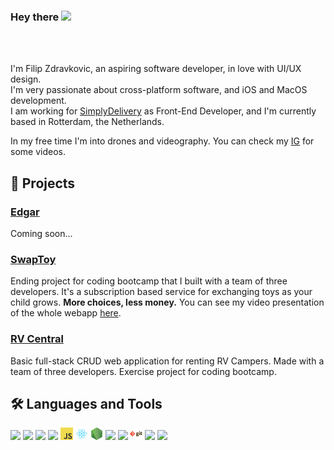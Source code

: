 ### Hey there <img src="https://media.giphy.com/media/hvRJCLFzcasrR4ia7z/giphy.gif" width="25px">

<a href="https://www.linkedin.com/in/filipzd/">
  <img align="left" alt="" width="22px" src="https://raw.githubusercontent.com/peterthehan/peterthehan/master/assets/linkedin.svg" />
</a>
<a href="https://www.behance.net/filipzd">
  <img align="left" alt="" width="22px" src="https://cdn.worldvectorlogo.com/logos/behance-1.svg" />
</a>
<br>
<br>

I'm Filip Zdravkovic, an aspiring software developer, in love with UI/UX design.  
I'm very passionate about cross-platform software, and iOS and MacOS development.  
I am working for [SimplyDelivery](https://www.simplydelivery.nl) as Front-End Developer, and I'm currently based in Rotterdam, the Netherlands.

In my free time I'm into drones and videography. You can check my [IG](https://www.instagram.com/filip.zd/) for some videos.

<!-- - 🌍 [My Website](https://filipzd.me) -->

## 🚀 Projects

### [Edgar]()
Coming soon...

### [SwapToy](http://swaptoy.herokuapp.com)
Ending project for coding bootcamp that I built with a team of three developers. It's a subscription based service for exchanging toys as your child grows. **More choices, less money.** You can see my video presentation of the whole webapp [here](https://youtu.be/Jq64hizPQr4?t=753).

### [RV Central]()
Basic full-stack CRUD web application for renting RV Campers. Made with a team of three developers. Exercise project for coding bootcamp.

<!-- <img align="right" alt="GIF" src="https://github.com/abhisheknaiidu/abhisheknaiidu/blob/master/code.gif?raw=true" width="500" height="320" /> -->

## 🛠️ Languages and Tools

<code><img height="20" src="https://encrypted-tbn0.gstatic.com/images?q=tbn:ANd9GcRKvUudRzNch3GbeS1_0disB5Vrb9d7495wwYS1Dcf1Dja4MDv3Sf1vozGkb5nQHOGwWY4&usqp=CAU"></code>
<code><img height="20" src="https://iconape.com/wp-content/png_logo_vector/flutter.png"></code>
<code><img height="20" src="https://upload.wikimedia.org/wikipedia/commons/thumb/6/62/CSS3_logo.svg/240px-CSS3_logo.svg.png"></code>
<code><img height="20" src="https://upload.wikimedia.org/wikipedia/commons/thumb/b/b2/Bootstrap_logo.svg/1280px-Bootstrap_logo.svg.png"></code>
<code><img height="20" src="https://raw.githubusercontent.com/github/explore/80688e429a7d4ef2fca1e82350fe8e3517d3494d/topics/javascript/javascript.png"></code>
<code><img height="20" src="https://raw.githubusercontent.com/github/explore/80688e429a7d4ef2fca1e82350fe8e3517d3494d/topics/react/react.png"></code>
<code><img height="20" src="https://raw.githubusercontent.com/github/explore/80688e429a7d4ef2fca1e82350fe8e3517d3494d/topics/nodejs/nodejs.png"></code>
<code><img height="20" src="https://avatars.githubusercontent.com/u/210414?s=200&v=4"></code>
<code><img height="20" src="https://w7.pngwing.com/pngs/782/228/png-transparent-ruby-on-rails-rubygems-amazon-dynamodb-ruby-text-logo-ruby-thumbnail.png"></code>
<code><img height="20" src="https://raw.githubusercontent.com/github/explore/80688e429a7d4ef2fca1e82350fe8e3517d3494d/topics/git/git.png"></code>
<code><img height="20" src="https://cdn.icon-icons.com/icons2/2415/PNG/512/gitlab_original_logo_icon_146503.png"></code>
<code><img height="20" src="https://cmm.nl/wp-content/uploads/2021/05/a558b426cb8973523f37bbed94cf0f09.png"></code>
